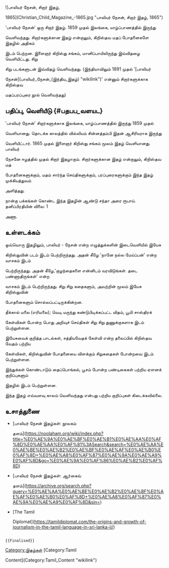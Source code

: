 ![பாலியர் நேசன், சிறார் இதழ்,
1865](Christian_Child_Magazine_-1865.jpg "பாலியர் நேசன், சிறார் இதழ், 1865")
'பாலியர் நேசன்' ஒரு சிறார் இதழ். 1859 முதல் இலங்கை, யாழ்ப்பாணத்தில் இருந்து
வெளிவந்தது. சிறார்களுக்கான இதழ் என்றாலும், கிறிஸ்தவ மதப் போதனைகளே இதழில் அதிகம்
இடம் பெற்றன. இளைஞர் கிறிஸ்து சங்கம், மானிப்பாயிலிருந்து இவ்விதழை வெளியிட்டது. சிறு
சிறு படங்களுடன் இவ்விதழ் வெளிவந்தது. (இந்தியாவிலும் 1891 முதல் '[பாலியர்
நேசன்](பாலியர்_நேசன்_(இந்திய_இதழ்) "wikilink")' என்னும் சிறார்களுக்காக கிறிஸ்தவ
மதப்பரப்புரை நூல் வெளிவந்தது)

## பதிப்பு, வெளியீடு {#பதபப_வளயட}

'பாலியர் நேசன்' சிறார்களுக்காக இலங்கை, யாழ்ப்பாணத்தில் இருந்து 1859 முதல்
வெளியானது. தொடக்க காலத்தில் வில்லியம் சின்னத்தம்பி இதன் ஆசிரியராக இருந்து
வெளியிட்டார். 1865 முதல் இளைஞர் கிறிஸ்து சங்கம் மூலம் இதழ் வெளியானது. பாலியர்
நேசனே ஈழத்தில் முதல் சிறார் இதழாகும். சிறார்களுக்கான இதழ் என்றாலும், கிறிஸ்தவ மத
போதனைகளுக்கும், மதம் சார்ந்த செய்திகளுக்கும், பரப்புரைகளுக்கும் இந்த இதழ் முக்கியத்துவம்
அளித்தது.

நான்கு பக்கங்கள் கொண்ட இந்த இதழின் ஆண்டு சந்தா அரை ரூபாய். தனிப்பிரதியின் விலை: 1
அணா.

## உள்ளடக்கம்

ஒவ்வொரு இதழிலும், பாலியர் - நேசன் என்ற எழுத்துக்களின் இடைவெளியில் இயேசு
கிறிஸ்துவின் படம் இடம் பெற்றிருந்தது. அதன் கீழே 'நானே நல்ல மேய்ப்பன்' என்ற வாசகம் இடம்
பெற்றிருந்தது. அதன் கீழே,'குழந்தைகளை என்னிடம் வரவிடுங்கள். தடை பண்ணாதிருங்கள்' என்ற
வாசகம் இடம் பெற்றிருந்தது. சிறு சிறு கதைகளும், அவற்றின் மூலம் இயேசு கிறிஸ்துவின்
போதனைகளும் சொல்லப்பட்டிருக்கின்றன.

தீக்கால் மலை (எரிமலை); வெடி மருந்து கண்டுபிடிக்கப்பட்ட விதம், பூமி சாஸ்திரக்
கேள்விகள் போன்ற பொது அறிவுச் செய்திகள் சிறு சிறு துணுக்குகளாக இடம் பெற்றுள்ளன.
இயேசுவைக் குறித்த பாடல்கள், சத்தியவேதக் கேள்வி என்ற தலைப்பில் கிறிஸ்தவ வேதம் பற்றிய
கேள்விகள், கிறிஸ்துவின் போதனையை விளக்கும் சிறுகதைகள் போன்றவை இடம் பெற்றுள்ளன.
இந்துக்கள் கொண்டாடும் தைப்பொங்கல், பூசம் போன்ற பண்டிகைகள் பற்றிய ஏளனக் குறிப்புகளும்
இதழில் இடம் பெற்றுள்ளன.

இந்த இதழ் எவ்வளவு காலம் வெளிவந்தது என்பது பற்றிய குறிப்புகள் கிடைக்கவில்லை.

## உசாத்துணை

-   [பாலியர் நேசன் இதழ்கள்: நூலகம்
    தளம்](https://noolaham.org/wiki/index.php?title=%E0%AE%9A%E0%AE%BF%E0%AE%B1%E0%AE%AA%E0%AF%8D%E0%AE%AA%E0%AF%81%3ASearch&search=%E0%AE%AA%E0%AE%BE%E0%AE%B2%E0%AE%BF%E0%AE%AF%E0%AE%B0%E0%AF%8D+%E0%AE%A8%E0%AF%87%E0%AE%9A%E0%AE%A9%E0%AF%8D&go=%E0%AE%9A%E0%AF%86%E0%AE%B2%E0%AF%8D)
-   [பாலியர் நேசன் இதழ்கள்: ஆர்கைவ்
    தளம்](https://archive.org/search.php?query=%E0%AE%AA%E0%AE%BE%E0%AE%B2%E0%AE%BF%E0%AE%AF%E0%AE%B0%E0%AF%8D+%E0%AE%A8%E0%AF%87%E0%AE%9A%E0%AE%A9%E0%AF%8D&sin=)
-   [The Tamil
    Diplomat](https://tamildiplomat.com/the-origins-and-growth-of-journalism-in-the-tamil-language-in-sri-lanka-ii/)

```{=mediawiki}
{{Finalised}}
```
[Category:இதழ்கள்](Category:இதழ்கள் "wikilink") [Category:Tamil
Content](Category:Tamil_Content "wikilink")
